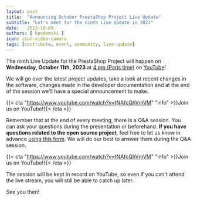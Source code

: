 ```yaml
---
layout: post
title:  "Announcing October PrestaShop Project Live Update"
subtitle: "Let's meet for the ninth Live Update in 2023"
date:   2023-10-09
authors: [ kpodemski ]
icon: icon-video-camera
tags: [contribute, event, community, live-update]
---
```


The ninth Live Update for the PrestaShop Project will happen on **Wednesday, October 11th, 2023** at [4 pm (Paris time)](https://time.is/1600_11_Oct_2023_in_Paris) on [YouTube](https://www.youtube.com/watch?v=tNAfcQhVmVM)!

We will go over the latest project updates, take a look at recent changes in the software, changes made in the developer documentation and at the end of the session we'll have a special announcement to make.

{{< cta "https://www.youtube.com/watch?v=tNAfcQhVmVM" "info" >}}Join us on YouTube!{{< /cta >}} 

Remember that at the end of every meeting, there is a Q&A session. You can ask your questions during the presentation or beforehand.
**If you have questions related to the open source project**, feel free to let us know in advance [using this form](https://forms.gle/FWazuZnXBtFPauFZ7). We will do our best to answer them during the Q&A session.

{{< cta "https://www.youtube.com/watch?v=tNAfcQhVmVM" "info" >}}Join us on YouTube!{{< /cta >}}

The session will be kept in record on YouTube, so even if you can't attend the live stream, you will still be able to catch up later.

See you then!
